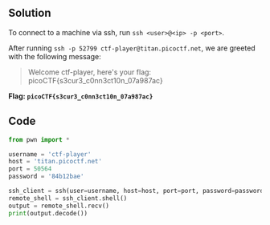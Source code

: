 ## Solution 

To connect to a machine via ssh, run `ssh <user>@<ip> -p <port>`.

After running `ssh -p 52799 ctf-player@titan.picoctf.net`, we are greeted with the following message:

> Welcome ctf-player, here's your flag: picoCTF{s3cur3_c0nn3ct10n_07a987ac}

**Flag: `picoCTF{s3cur3_c0nn3ct10n_07a987ac}`**

## Code

```python
from pwn import *

username = 'ctf-player'
host = 'titan.picoctf.net'
port = 50564
password = '84b12bae'

ssh_client = ssh(user=username, host=host, port=port, password=password)
remote_shell = ssh_client.shell()
output = remote_shell.recv()
print(output.decode())
```
